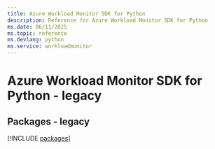 ```yaml
---
title: Azure Workload Monitor SDK for Python
description: Reference for Azure Workload Monitor SDK for Python
ms.date: 06/11/2025
ms.topic: reference
ms.devlang: python
ms.service: workloadmonitor
---
```

# Azure Workload Monitor SDK for Python - legacy
## Packages - legacy
[!INCLUDE [packages](workload-monitor-index.md)]
